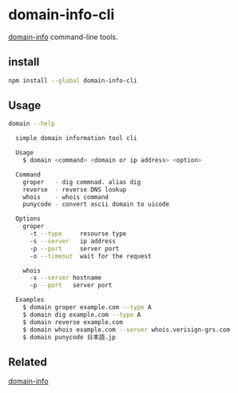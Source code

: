 # domain-info-cli

[domain-info](https://www.npmjs.com/package/domain-info) command-line tools.

## install

```sh
npm install --global domain-info-cli
```

## Usage

```sh
domain --help

  simple domain information tool cli

  Usage
    $ domain <command> <domain or ip address> <option>

  Command
    groper   - dig commnad. alias dig
    reverse  - reverse DNS lookup
    whois    - whois command
    punycode - convert ascii domain to uicode

  Options
    groper
      -t --type     resourse type
      -s --server   ip address
      -p --port     server port
      -o --timeout  wait for the request

    whois
      -s --server hostname
      -p --port   server port

  Examples
    $ domain groper example.com --type A
    $ domain dig example.com --type A
    $ domain reverse example.com
    $ domain whois example.com --server whois.verisign-grs.com
    $ domain punycode 日本語.jp
```

## Related

[domain-info](https://www.npmjs.com/package/domain-info)

